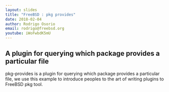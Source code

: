 ```yaml
---
layout: slides
title: "FreeBSD : pkg provides"
date: 2018-02-04
author: Rodrigo Osorio
email: rodrigo@freebsd.org
youtube: iWoFwbdK5mU
---
```

## A plugin for querying which package provides a particular file

pkg-provides is a plugin for querying which package provides a particular file, we use this example to introduce peoples to the art of writing plugins to FreeBSD pkg tool.
